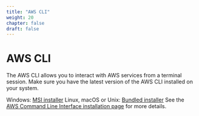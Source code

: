 ```yaml
---
title: "AWS CLI"
weight: 20
chapter: false
draft: false
---
```


# AWS CLI

The AWS CLI allows you to interact with AWS services from a terminal session. Make sure you have the latest version of the AWS CLI installed on your system.

Windows: [MSI installer](https://docs.aws.amazon.com/cli/latest/userguide/install-windows.html#install-msi-on-windows)
Linux, macOS or Unix: [Bundled installer](https://docs.aws.amazon.com/cli/latest/userguide/cli-chap-welcome.html)
See the [AWS Command Line Interface installation page](https://docs.aws.amazon.com/cli/latest/userguide/cli-chap-install.html) for more details.
